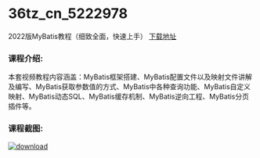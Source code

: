 # 36tz_cn_5222978
2022版MyBatis教程（细致全面，快速上手）
[下载地址](http://www.36tz.cn/article/5222978 "下载地址")
### 课程介绍:
本套视频教程内容涵盖：MyBatis框架搭建、MyBatis配置文件以及映射文件讲解及编写、MyBatis获取参数值的方式、MyBatis中各种查询功能、MyBatis自定义映射、MyBatis动态SQL、MyBatis缓存机制、MyBatis逆向工程、MyBatis分页插件等。

### 课程截图:
[![download](http://36tz.cn/muke_img/2022_02_2-63.png "下载地址")](http://www.36tz.cn "下载地址")
